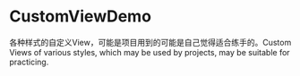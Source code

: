 # CustomViewDemo
各种样式的自定义View，可能是项目用到的可能是自己觉得适合练手的。Custom Views of various styles, which may be used by projects, may be suitable for practicing.
